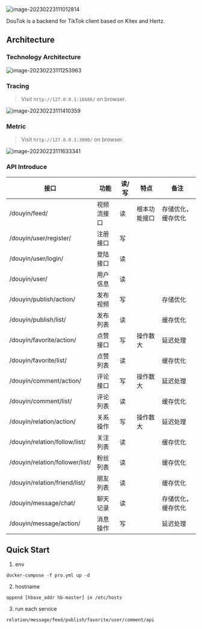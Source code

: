 ![image-20230223111012814](https://baize-blog-images.oss-cn-shanghai.aliyuncs.com/img/image-20230223111012814.png)

DouTok is a backend for TikTok client based on Kitex and Hertz.

## Architecture

### Technology Architecture

![image-20230223111253963](https://baize-blog-images.oss-cn-shanghai.aliyuncs.com/img/image-20230223111253963.png)

### Tracing

> Visit `http://127.0.0.1:16686/` on browser.

![image-20230223111410359](https://baize-blog-images.oss-cn-shanghai.aliyuncs.com/img/image-20230223111410359.png)

### Metric

> Visit `http://127.0.0.1:3000/` on browser.

![image-20230223111633341](https://baize-blog-images.oss-cn-shanghai.aliyuncs.com/img/image-20230223111633341.png)

### API Introduce

| 接口                            | 功能       | 读/写 | 特点         | 备注               |
| ------------------------------- | ---------- | ----- | ------------ | ------------------ |
| /douyin/feed/                   | 视频流接口 | 读    | 根本功能接口 | 存储优化，缓存优化 |
| /douyin/user/register/          | 注册接口   | 写    |              |                    |
| /douyin/user/login/             | 登陆接口   | 读    |              |                    |
| /douyin/user/                   | 用户信息   | 读    |              |                    |
| /douyin/publish/action/         | 发布视频   | 写    |              | 存储优化           |
| /douyin/publish/list/           | 发布列表   | 读    |              | 缓存优化           |
| /douyin/favorite/action/        | 点赞接口   | 写    | 操作数大     | 延迟处理           |
| /douyin/favorite/list/          | 点赞列表   | 读    |              | 缓存优化           |
| /douyin/comment/action/         | 评论接口   | 写    | 操作数大     | 延迟处理           |
| /douyin/comment/list/           | 评论列表   | 读    |              | 缓存优化           |
| /douyin/relation/action/        | 关系操作   | 写    | 操作数大     | 延迟处理           |
| /douyin/relation/follow/list/   | 关注列表   | 读    |              | 缓存优化           |
| /douyin/relation/follower/list/ | 粉丝列表   | 读    |              | 缓存优化           |
| /douyin/relation/friend/list/   | 朋友列表   | 读    |              | 缓存优化           |
| /douyin/message/chat/           | 聊天记录   | 读    |              | 存储优化，缓存优化 |
| /douyin/message/action/         | 消息操作   | 写    |              | 延迟处理           |

## Quick Start

1. env

```shell
docker-compose -f pro.yml up -d
```

2. hostname

```shell
append [hbase_addr hb-master] in /etc/hosts
```

3. run each service

```shell
relation/message/feed/publish/favorite/user/comment/api
```

